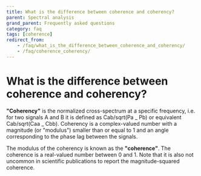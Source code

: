 ```yaml
---
title: What is the difference between coherence and coherency?
parent: Spectral analysis
grand_parent: Frequently asked questions
category: faq
tags: [coherence]
redirect_from:
    - /faq/what_is_the_difference_between_coherence_and_coherency/
    - /faq/coherence_coherency/
---
```


# What is the difference between coherence and coherency?

**"Coherency"** is the normalized cross-spectrum at a specific frequency, i.e. for two signals A and B it is defined as
Cab/sqrt(Pa _ Pb) or equivalent Cab/sqrt(Caa _ Cbb). Coherency is a complex-valued number with a magnitude (or "modulus") smaller than or equal to 1 and an angle corresponding to the phase lag between the signals.

The modulus of the coherency is known as the **"coherence"**. The coherence is a real-valued number between 0 and 1. Note that it is also not uncommon in scientific publications to report the magnitude-squared coherence.
